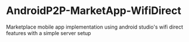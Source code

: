 # AndroidP2P-MarketApp-WifiDirect
Marketplace mobile app implementation using android studio's wifi direct features with a simple server setup

